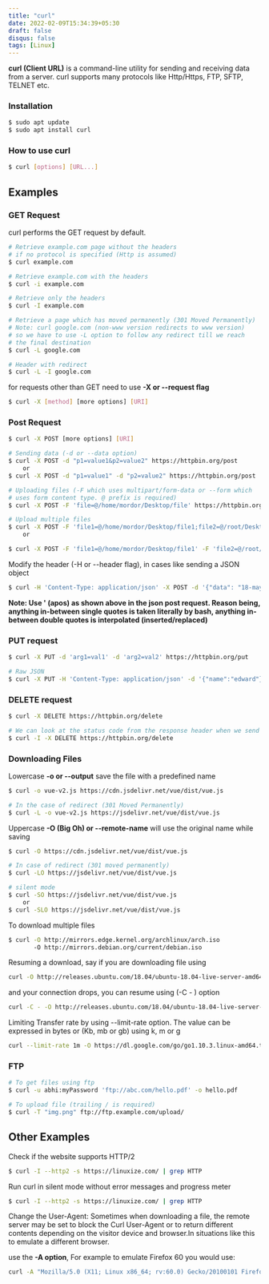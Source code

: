 ```yaml
---
title: "curl"
date: 2022-02-09T15:34:39+05:30
draft: false
disqus: false
tags: [Linux]
---
```

**curl (Client URL)** is a command-line utility for sending and receiving data from a server.
curl supports many protocols like Http/Https, FTP, SFTP, TELNET etc.

### Installation
```bash
$ sudo apt update
$ sudo apt install curl
```

### How to use curl
```bash
$ curl [options] [URL...]
```

## Examples
### GET Request
curl performs the GET request by default. 
```bash
# Retrieve example.com page without the headers
# if no protocol is specified (Http is assumed)
$ curl example.com

# Retrieve example.com with the headers
$ curl -i example.com

# Retrieve only the headers
$ curl -I example.com

# Retrieve a page which has moved permanently (301 Moved Permanently)
# Note: curl google.com (non-www version redirects to www version)
# so we have to use -L option to follow any redirect till we reach
# the final destination
$ curl -L google.com

# Header with redirect 
$ curl -L -I google.com
```

for requests other than GET need to use **-X or --request flag**
```bash
$ curl -X [method] [more options] [URI]
```

### Post Request
```bash
$ curl -X POST [more options] [URI]

# Sending data (-d or --data option)
$ curl -X POST -d "p1=value1&p2=value2" https://httpbin.org/post
    or
$ curl -X POST -d "p1=value1" -d "p2=value2" https://httpbin.org/post

# Uploading files (-F which uses multipart/form-data or --form which
# uses form content type. @ prefix is required)
$ curl -X POST -F 'file=@/home/mordor/Desktop/file' https://httpbin.org/post

# Upload multiple files
$ curl -X POST -F 'file1=@/home/mordor/Desktop/file1;file2=@/root/Desktop/file2'
    or

$ curl -X POST -F 'file1=@/home/mordor/Desktop/file1' -F 'file2=@/root/Desktop/file2'
```
Modify the header (-H or --header flag), in cases like sending a JSON object
```bash
$ curl -H 'Content-Type: application/json' -X POST -d '{"data": "18-may-2022", "name": "Edward" }' https://httpbin.org/post
```
**Note: Use ' (apos) as shown above in the json post request.
Reason being, anything in-between single quotes is taken literally by bash,
anything in-between double quotes is interpolated (inserted/replaced)**
### PUT request
```bash
$ curl -X PUT -d 'arg1=val1' -d 'arg2=val2' https://httpbin.org/put

# Raw JSON
$ curl -X PUT -H 'Content-Type: application/json' -d '{"name":"edward"}' https://httpbin.org/put
```

### DELETE request
```bash
$ curl -X DELETE https://httpbin.org/delete

# We can look at the status code from the response header when we send a delete request. (200 means the delete was successful)
$ curl -I -X DELETE https://httpbin.org/delete
```
### Downloading Files
Lowercase **-o or --output** save the file with a predefined name
```bash
$ curl -o vue-v2.js https://cdn.jsdelivr.net/vue/dist/vue.js

# In the case of redirect (301 Moved Permanently)
$ curl -L -o vue-v2.js https://jsdelivr.net/vue/dist/vue.js
```
Uppercase **-O (Big Oh) or --remote-name** will use the original name while saving
```bash
$ curl -O https://cdn.jsdelivr.net/vue/dist/vue.js

# In case of redirect (301 moved permanently)
$ curl -LO https://jsdelivr.net/vue/dist/vue.js

# silent mode 
$ curl -SO https://jsdelivr.net/vue/dist/vue.js
    or
$ curl -SLO https://jsdelivr.net/vue/dist/vue.js
```
To download multiple files
```bash
$ curl -O http://mirrors.edge.kernel.org/archlinux/arch.iso
       -O http://mirrors.debian.org/current/debian.iso
```

Resuming a download, say if you are downloading file using
```bash
curl -O http://releases.ubuntu.com/18.04/ubuntu-18.04-live-server-amd64.iso
```
and your connection drops, you can resume using (-C - ) option
```bash
curl -C - -O http://releases.ubuntu.com/18.04/ubuntu-18.04-live-server-amd64.iso
```
Limiting Transfer rate by using --limit-rate option. The value can be expressed in bytes or (Kb, mb or gb) using k, m or g
```bash
curl --limit-rate 1m -O https://dl.google.com/go/go1.10.3.linux-amd64.tar.gz
```
### FTP
```bash
# To get files using ftp
$ curl -u abhi:myPassword 'ftp://abc.com/hello.pdf' -o hello.pdf

# To upload file (trailing / is required)
$ curl -T "img.png" ftp://ftp.example.com/upload/
```

## Other Examples
Check if the website supports HTTP/2
```bash
$ curl -I --http2 -s https://linuxize.com/ | grep HTTP
```
Run curl in silent mode without error messages and progress meter
```bash
$ curl -I --http2 -s https://linuxize.com/ | grep HTTP
```

Change the User-Agent: Sometimes when downloading a file, the remote server may be set to block the Curl User-Agent or to return different contents depending on the visitor device and browser.In situations like this to emulate a different browser.

use the **-A option**,  For example to emulate Firefox 60 you would use:
```bash
curl -A "Mozilla/5.0 (X11; Linux x86_64; rv:60.0) Gecko/20100101 Firefox/60.0" https://getfedora.org/
```

